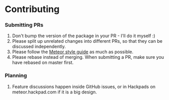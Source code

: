 # Contributing

### Submitting PRs
1. Don't bump the version of the package in your PR - I'll do it myself :)
2. Please split up unrelated changes into different PRs, so that they can be
discussed independently.
3. Please follow the [Meteor style guide](https://github.com/meteor/meteor/wiki/Meteor-Style-Guide) as much as possible.
4. Please rebase instead of merging. When submitting a PR, make sure you have rebased on master first.

### Planning
1. Feature discussions happen inside GitHub issues, or in Hackpads on meteor.hackpad.com if it is a big design.
